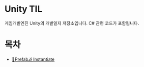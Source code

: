 # Unity TIL
게임개발엔진 Unity의 개발일지 저장소입니다. C# 관련 코드가 포함됩니다.

# 목차
- [🚩Prefab과 Instantiate](https://github.com/migdracios/til/blob/main/unity/Prefab%20%EA%B3%BC%20Instantiate%2C%20InvokeRepeat.md)



